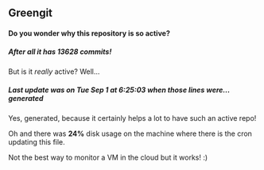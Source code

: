 ## Greengit

#### Do you wonder why this repository is so active?

##### After all it has 13628 commits!

But is it *really* active? Well...

##### Last update was on Tue Sep 1 at 6:25:03 when those lines were... generated

Yes, generated, because it certainly helps a lot to have such an active repo!

Oh and there was **24%** disk usage on the machine
where there is the cron updating this file.

Not the best way to monitor a VM in the cloud but it works! :)
